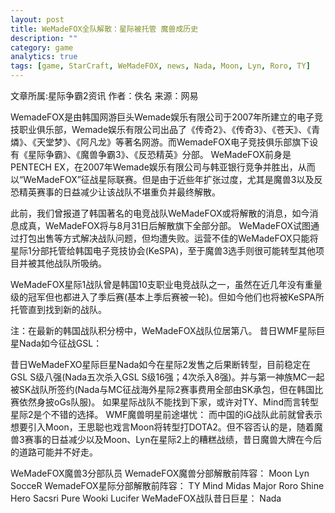 ```yaml
---
layout: post
title: WeMadeFOX全队解散：星际被托管 魔兽成历史
description: ""
category: game
analytics: true
tags: [game, StarCraft, WeMadeFOX, news, Nada, Moon, Lyn, Roro, TY]
---
```


文章所属:星际争霸2资讯 作者：佚名 来源：网易

WemadeFOX是由韩国网游巨头Wemade娱乐有限公司于2007年所建立的电子竞技职业俱乐部，Wemade娱乐有限公司出品了《传奇2》、《传奇3》、《苍天》、《青燐》、《天堂梦》、《阿凡龙》等著名网游。而WemadeFOX电子竞技俱乐部旗下设有《星际争霸》、《魔兽争霸3》、《反恐精英》分部。
WeMadeFOX前身是PENTECH EX，在2007年Wemade娱乐有限公司与韩亚银行竞争并胜出，从而以“WeMadeFOX”征战星际联赛。但是由于近些年扩张过度，尤其是魔兽3以及反恐精英赛事的日益减少让该战队不堪重负并最终解散。

此前，我们曾报道了韩国著名的电竞战队WeMadeFOX或将解散的消息，如今消息成真，WeMadeFOX将与8月31日后解散旗下全部分部。
WeMadeFOX试图通过打包出售等方式解决战队问题，但均遭失败。运营不佳的WeMadeFOX只能将星际1分部托管给韩国电子竞技协会(KeSPA)，至于魔兽3选手则很可能转型其他项目并被其他战队所吸纳。

WeMadeFOX星际1战队曾是韩国10支职业电竞战队之一，虽然在近几年没有重量级的冠军但也都进入了季后赛(基本上季后赛被一轮)。但如今他们也将被KeSPA所托管直到找到新的战队。

注：在最新的韩国战队积分榜中，WeMadeFOX战队位居第八。
昔日WMF星际巨星Nada如今征战GSL：

昔日WeMadeFXO星际巨星Nada如今在星际2发售之后果断转型，目前稳定在GSL S级八强(Nada五次杀入GSL S级16强；4次杀入8强)。并与第一神族MC一起被SK战队所签约(Nada与MC征战海外星际2赛事费用全部由SK承包，但在韩国比赛依然身披oGs队服)。
如果星际战队不能找到下家，或许对TY、Mind而言转型星际2是个不错的选择。
WMF魔兽明星前途堪忧：
而中国的iG战队此前就曾表示想要引入Moon，王思聪也戏言Moon将转型打DOTA2。但不容否认的是，随着魔兽3赛事的日益减少以及Moon、Lyn在星际2上的糟糕战绩，昔日魔兽大牌在今后的道路可能并不好走。

WeMadeFOX魔兽3分部队员
WemadeFOX魔兽分部解散前阵容：
Moon
Lyn
SocceR
WemadeFOX星际分部解散前阵容：
TY
Mind
Midas
Major
Roro
Shine
Hero
Sacsri
Pure
Wooki
Lucifer
WeMadeFOX战队昔日巨星：
Nada
